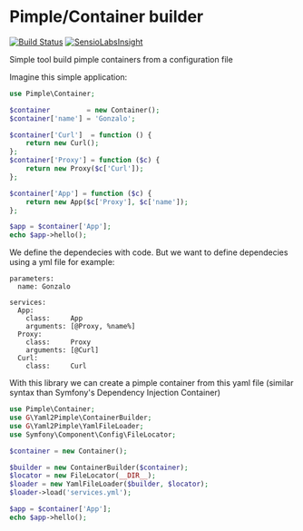 Pimple/Container builder
======
[![Build Status](https://travis-ci.org/gonzalo123/yml2pimple.svg?branch=master)](https://travis-ci.org/gonzalo123/yml2pimple)
[![SensioLabsInsight](https://insight.sensiolabs.com/projects/ba549cfa-e3c6-4056-a6f8-bac23fac473a/mini.png)](https://insight.sensiolabs.com/projects/ba549cfa-e3c6-4056-a6f8-bac23fac473a)

Simple tool build pimple containers from a configuration file


Imagine this simple application:

```php
use Pimple\Container;

$container         = new Container();
$container['name'] = 'Gonzalo';

$container['Curl']  = function () {
    return new Curl();
};
$container['Proxy'] = function ($c) {
    return new Proxy($c['Curl']);
};

$container['App'] = function ($c) {
    return new App($c['Proxy'], $c['name']);
};

$app = $container['App'];
echo $app->hello();
```

We define the dependecies with code. But we want to define dependecies using a yml file for example:

```
parameters:
  name: Gonzalo

services:
  App:
    class:     App
    arguments: [@Proxy, %name%]
  Proxy:
    class:     Proxy
    arguments: [@Curl]
  Curl:
    class:     Curl
```

With this library we can create a pimple container from this yaml file (similar syntax than Symfony's Dependency Injection Container)

```php
use Pimple\Container;
use G\Yaml2Pimple\ContainerBuilder;
use G\Yaml2Pimple\YamlFileLoader;
use Symfony\Component\Config\FileLocator;

$container = new Container();

$builder = new ContainerBuilder($container);
$locator = new FileLocator(__DIR__);
$loader = new YamlFileLoader($builder, $locator);
$loader->load('services.yml');

$app = $container['App'];
echo $app->hello();
```